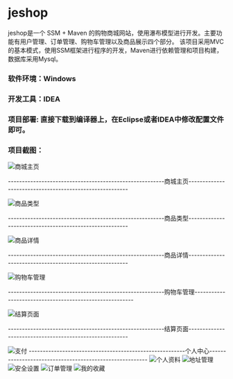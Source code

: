 # jeshop
  jeshop是一个 SSM + Maven 的购物商城网站，使用瀑布模型进行开发。主要功能有用户管理、订单管理、购物车管理以及商品展示四个部分。
该项目采用MVC的基本模式，使用SSM框架进行程序的开发，Maven进行依赖管理和项目构建，数据库采用Mysql。

### 软件环境：Windows

### 开发工具：IDEA

### 项目部署: 直接下载到编译器上，在Eclipse或者IDEA中修改配置文件即可。
   
### 项目截图：
    
![商城主页](https://github.com/Tranquitilychen/jeshop/blob/master/image/%E4%B8%BB%E9%A1%B5.png)

--------------------------------------------------------商城主页--------------------------------------------------------

![商品类型](https://github.com/Tranquitilychen/jeshop/blob/master/image/%E6%98%BE%E7%A4%BA%E7%B1%BB%E5%9E%8B%E5%95%86%E5%93%81.png)

--------------------------------------------------------商品类型--------------------------------------------------------

![商品详情](https://github.com/Tranquitilychen/jeshop/blob/master/image/%E6%98%BE%E7%A4%BA%E5%8D%95%E4%B8%AA%E5%95%86%E5%93%81.png)

--------------------------------------------------------商品详情--------------------------------------------------------

![购物车管理](https://github.com/Tranquitilychen/jeshop/blob/master/image/%E8%B4%AD%E7%89%A9%E8%BD%A6%E9%A1%B5%E9%9D%A2.png)

--------------------------------------------------------购物车管理--------------------------------------------------------

![结算页面](https://github.com/Tranquitilychen/jeshop/blob/master/image/%E7%BB%93%E7%AE%97%E9%A1%B5%E9%9D%A2%20.png)

--------------------------------------------------------结算页面--------------------------------------------------------

![支付](https://github.com/Tranquitilychen/jeshop/blob/master/image/%E6%94%AF%E4%BB%98.png)
--------------------------------------------------------个人中心--------------------------------------------------------
![个人资料](https://github.com/Tranquitilychen/jeshop/blob/master/image/%E4%B8%AA%E4%BA%BA%E8%B5%84%E6%96%99.png)
![地址管理](https://github.com/Tranquitilychen/jeshop/blob/master/image/%E5%9C%B0%E5%9D%80%E7%AE%A1%E7%90%86.png)
![安全设置](https://github.com/Tranquitilychen/jeshop/blob/master/image/%E5%AE%89%E5%85%A8%E8%AE%BE%E7%BD%AE%20.png)
![订单管理](https://github.com/Tranquitilychen/jeshop/blob/master/image/%E8%AE%A2%E5%8D%95%E7%AE%A1%E7%90%86.png)
![我的收藏](https://github.com/Tranquitilychen/jeshop/blob/master/image/%E6%88%91%E7%9A%84%E6%94%B6%E8%97%8F.png)






